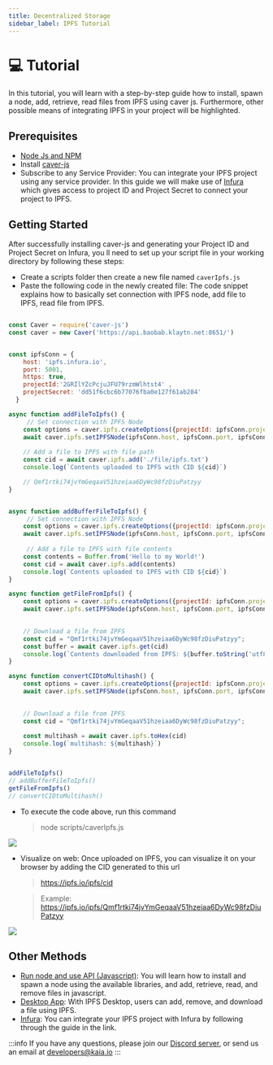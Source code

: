 ```yaml
---
title: Decentralized Storage
sidebar_label: IPFS Tutorial
---
```


# 💻 Tutorial <a id="IPFS Tutorial"></a>

In this tutorial, you will learn with a step-by-step guide how to install, spawn a node, add, retrieve, read files from IPFS using caver js. Furthermore, other possible means of integrating IPFS in your project will be highlighted.

## Prerequisites <a id="Prerequisites"></a> 

* [Node Js and NPM](https://kinsta.com/blog/how-to-install-node-js/)
* Install [caver-js](https://www.npmjs.com/package/caver-js)
* Subscribe to any Service Provider: You can integrate your IPFS project using any service provider. In this guide we will make use of [Infura](https://docs.infura.io/infura/getting-started) which gives access to project ID and Project Secret to connect your project to IPFS.

## Getting Started <a id="Getting Started"></a>

After successfully installing caver-js and generating your Project ID and Project Secret on Infura, you ll need to set up your script file in your working directory by following these steps:

* Create a scripts folder then create a new file named `caverIpfs.js`
* Paste the following code in the newly created file: The code snippet explains how to basically set connection with IPFS node, add file to IPFS, read file from IPFS.

```javascript

const Caver = require('caver-js')
const caver = new Caver('https://api.baobab.klaytn.net:8651/')


const ipfsConn = {
    host: 'ipfs.infura.io',
    port: 5001,
    https: true,
    projectId:'2GRIlYZcPcjuJFU79rzmWlhtst4' ,
    projectSecret: 'dd51f6cbc6b77076fba0e127f61ab284'
  }  

async function addFileToIpfs() {
     // Set connection with IPFS Node
    const options = caver.ipfs.createOptions({projectId: ipfsConn.projectId, projectSecret: ipfsConn.projectSecret});
    await caver.ipfs.setIPFSNode(ipfsConn.host, ipfsConn.port, ipfsConn.https, options)
    
    // Add a file to IPFS with file path
    const cid = await caver.ipfs.add('./file/ipfs.txt')
    console.log(`Contents uploaded to IPFS with CID ${cid}`)

    // Qmf1rtki74jvYmGeqaaV51hzeiaa6DyWc98fzDiuPatzyy
}


async function addBufferFileToIpfs() {
     // Set connection with IPFS Node
    const options = caver.ipfs.createOptions({projectId: ipfsConn.projectId, projectSecret: ipfsConn.projectSecret});
    await caver.ipfs.setIPFSNode(ipfsConn.host, ipfsConn.port, ipfsConn.https, options)
    
     // Add a file to IPFS with file contents
    const contents = Buffer.from('Hello to my World!')
    const cid = await caver.ipfs.add(contents)
    console.log(`Contents uploaded to IPFS with CID ${cid}`)
}

async function getFileFromIpfs() {
    const options = caver.ipfs.createOptions({projectId: ipfsConn.projectId, projectSecret: ipfsConn.projectSecret});
    await caver.ipfs.setIPFSNode(ipfsConn.host, ipfsConn.port, ipfsConn.https, options)
    

    // Download a file from IPFS
    const cid = "Qmf1rtki74jvYmGeqaaV51hzeiaa6DyWc98fzDiuPatzyy";
    const buffer = await caver.ipfs.get(cid)
    console.log(`Contents downloaded from IPFS: ${buffer.toString('utf8')}`)
}

async function convertCIDtoMultihash() {
    const options = caver.ipfs.createOptions({projectId: ipfsConn.projectId, projectSecret: ipfsConn.projectSecret});
    await caver.ipfs.setIPFSNode(ipfsConn.host, ipfsConn.port, ipfsConn.https, options)
    

    // Download a file from IPFS
    const cid = "Qmf1rtki74jvYmGeqaaV51hzeiaa6DyWc98fzDiuPatzyy";
    
    const multihash = await caver.ipfs.toHex(cid)
    console.log(`multihash: ${multihash}`)
}


addFileToIpfs()
// addBufferFileToIpfs()
getFileFromIpfs()
// convertCIDtoMultihash()

```

* To execute the code above, run this command
    > node scripts/caverIpfs.js


![](/images/Ipfs/caverCID.png)

* Visualize on web: Once uploaded on IPFS, you can visualize it on your browser by adding the CID generated to this url

    > https://ipfs.io/ipfs/cid

    > Example: https://ipfs.io/ipfs/Qmf1rtki74jvYmGeqaaV51hzeiaa6DyWc98fzDiuPatzyy


![](/images/Ipfs/visualizeIpfs.png)


## Other Methods <a id ="Other Methods"></a>

* [Run node and use API (Javascript)](https://docs.ipfs.tech/basics/js/js-ipfs/#install-js-ipfs): You will learn how to install and spawn a node using the available libraries, and add, retrieve, read, and remove files in javascript.
* [Desktop App](https://docs.ipfs.tech/basics/desktop-app/#install-ipfs-desktop): With IPFS Desktop, users can add, remove, and download a file using IPFS.
* [Infura](https://docs.infura.io/infura/networks/ipfs/how-to/authenticate-requests): You can integrate your IPFS project with Infura by following through the guide in the link.


:::info
If you have any questions, please join our [Discord server](https://discord.gg/kaiachain), or send us an email at developers@kaia.io
:::